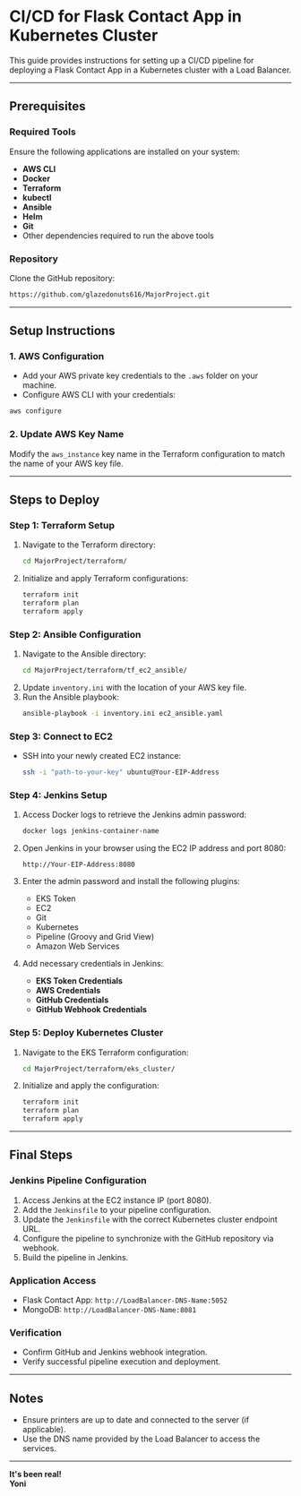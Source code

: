 # CI/CD for Flask Contact App in Kubernetes Cluster

This guide provides instructions for setting up a CI/CD pipeline for deploying a Flask Contact App in a Kubernetes cluster with a Load Balancer.

---

## Prerequisites

### Required Tools
Ensure the following applications are installed on your system:

- **AWS CLI**
- **Docker**
- **Terraform**
- **kubectl**
- **Ansible**
- **Helm**
- **Git**
- Other dependencies required to run the above tools

### Repository
Clone the GitHub repository:
```bash
https://github.com/glazedonuts616/MajorProject.git
```

---

## Setup Instructions

### 1. AWS Configuration
- Add your AWS private key credentials to the `.aws` folder on your machine.
- Configure AWS CLI with your credentials:
```bash
aws configure
```

### 2. Update AWS Key Name
Modify the `aws_instance` key name in the Terraform configuration to match the name of your AWS key file.

---

## Steps to Deploy

### Step 1: Terraform Setup
1. Navigate to the Terraform directory:
   ```bash
   cd MajorProject/terraform/
   ```
2. Initialize and apply Terraform configurations:
   ```bash
   terraform init
   terraform plan
   terraform apply
   ```

### Step 2: Ansible Configuration
1. Navigate to the Ansible directory:
   ```bash
   cd MajorProject/terraform/tf_ec2_ansible/
   ```
2. Update `inventory.ini` with the location of your AWS key file.
3. Run the Ansible playbook:
   ```bash
   ansible-playbook -i inventory.ini ec2_ansible.yaml
   ```

### Step 3: Connect to EC2
- SSH into your newly created EC2 instance:
  ```bash
  ssh -i "path-to-your-key" ubuntu@Your-EIP-Address
  ```

### Step 4: Jenkins Setup
1. Access Docker logs to retrieve the Jenkins admin password:
   ```bash
   docker logs jenkins-container-name
   ```
2. Open Jenkins in your browser using the EC2 IP address and port 8080:
   ```
   http://Your-EIP-Address:8080
   ```
3. Enter the admin password and install the following plugins:
   - EKS Token
   - EC2
   - Git
   - Kubernetes
   - Pipeline (Groovy and Grid View)
   - Amazon Web Services

4. Add necessary credentials in Jenkins:
   - **EKS Token Credentials**
   - **AWS Credentials**
   - **GitHub Credentials**
   - **GitHub Webhook Credentials**

### Step 5: Deploy Kubernetes Cluster
1. Navigate to the EKS Terraform configuration:
   ```bash
   cd MajorProject/terraform/eks_cluster/
   ```
2. Initialize and apply the configuration:
   ```bash
   terraform init
   terraform plan
   terraform apply
   ```

---

## Final Steps

### Jenkins Pipeline Configuration
1. Access Jenkins at the EC2 instance IP (port 8080).
2. Add the `Jenkinsfile` to your pipeline configuration.
3. Update the `Jenkinsfile` with the correct Kubernetes cluster endpoint URL.
4. Configure the pipeline to synchronize with the GitHub repository via webhook.
5. Build the pipeline in Jenkins.

### Application Access
- Flask Contact App: `http://LoadBalancer-DNS-Name:5052`
- MongoDB: `http://LoadBalancer-DNS-Name:8081`

### Verification
- Confirm GitHub and Jenkins webhook integration.
- Verify successful pipeline execution and deployment.

---

## Notes
- Ensure printers are up to date and connected to the server (if applicable).
- Use the DNS name provided by the Load Balancer to access the services.

---

**It's been real!**  
**Yoni**
